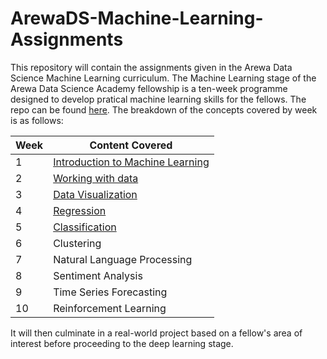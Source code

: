 # ArewaDS-Machine-Learning-Assignments

This repository will contain the assignments given in the Arewa Data Science Machine Learning curriculum. The Machine Learning stage of the Arewa Data Science Academy fellowship is a ten-week programme designed to develop pratical machine learning skills for the fellows. The repo can be found [here](<https://github.com/arewadataScience/ML-4-Beginners-Arewa-Datascience>).
The breakdown of the concepts covered by week is as follows:

|Week|Content Covered|
|---|---|
|1|[Introduction to Machine Learning](https://github.com/lukmanaj/ArewaDS-Machine-Learning-Assignments/blob/main/week_01/week_01_summary.md)|
|2|[Working with data](https://github.com/lukmanaj/ArewaDS-Machine-Learning-Assignments/tree/main/week_02)|
|3|[Data Visualization](https://github.com/lukmanaj/ArewaDS-Machine-Learning-Assignments/tree/main/week_03)|
|4|[Regression](https://github.com/lukmanaj/ArewaDS-Machine-Learning-Assignments/tree/main/week_04)|
|5|[Classification](https://github.com/lukmanaj/ArewaDS-Machine-Learning-Assignments/tree/main/week_05)|
|6|Clustering|
|7|Natural Language Processing|
|8|Sentiment Analysis|
|9|Time Series Forecasting|
|10|Reinforcement Learning|

It will then culminate in a real-world project based on a fellow's area of interest before proceeding to the deep learning stage. 

